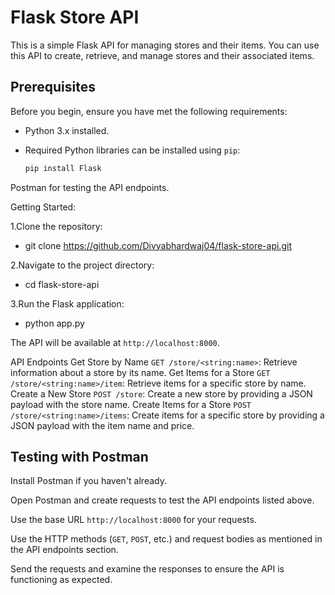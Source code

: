 # Flask Store API

This is a simple Flask API for managing stores and their items. You can use this API to create, retrieve, and manage stores and their associated items.

## Prerequisites

Before you begin, ensure you have met the following requirements:

- Python 3.x installed.
- Required Python libraries can be installed using `pip`:

  ```bash
  pip install Flask

Postman for testing the API endpoints.

Getting Started:

1.Clone the repository:
- git clone https://github.com/Divyabhardwaj04/flask-store-api.git

2.Navigate to the project directory:
- cd flask-store-api

3.Run the Flask application:
- python app.py

The API will be available at `http://localhost:8000`.

API Endpoints
Get Store by Name
`GET /store/<string:name>`: Retrieve information about a store by its name.
Get Items for a Store
`GET /store/<string:name>/item`: Retrieve items for a specific store by name.
Create a New Store
`POST /store`: Create a new store by providing a JSON payload with the store name.
Create Items for a Store
`POST /store/<string:name>/items`: Create items for a specific store by providing a JSON payload with the item name and price.

## Testing with Postman
Install Postman if you haven't already.

Open Postman and create requests to test the API endpoints listed above.

Use the base URL `http://localhost:8000` for your requests.

Use the HTTP methods (`GET`, `POST`, etc.) and request bodies as mentioned in the API endpoints section.

Send the requests and examine the responses to ensure the API is functioning as expected.
